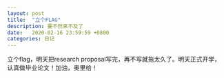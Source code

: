 ```yaml
---
layout: post
title:  "立个FLAG"
description: 要不然来不及了
date:   2020-02-16 23:59:59 +0800
categories: 日记
---
```

立个flag，明天把research proposal写完，再不写就拖太久了。明天正式开学，认真做毕业论文！加油，奥里给！